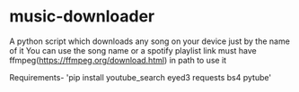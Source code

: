 # music-downloader
A python script which downloads any song on your device just by the name of it
You can use the song name or a spotify playlist link
must have ffmpeg(https://ffmpeg.org/download.html) in path to use it

Requirements-
'pip install youtube_search eyed3 requests bs4 pytube'
